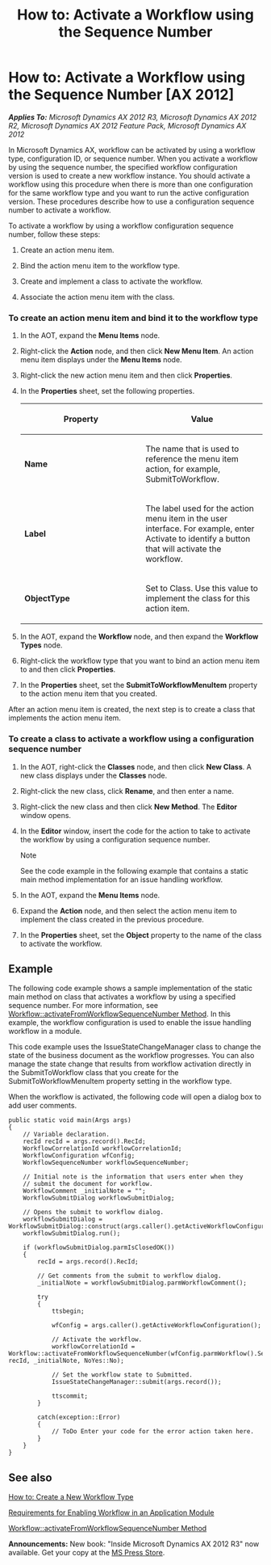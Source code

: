 ﻿---
title: 'How to: Activate a Workflow using the Sequence Number'
TOCTitle: 'How to: Activate a Workflow using the Sequence Number'
ms:assetid: c0d0b526-1efd-41e2-98ce-88c6a85a201a
ms:mtpsurl: https://msdn.microsoft.com/en-us/library/Cc618781(v=AX.60)
ms:contentKeyID: 35250080
ms.date: 05/18/2015
mtps_version: v=AX.60
---

# How to: Activate a Workflow using the Sequence Number [AX 2012]


_**Applies To:** Microsoft Dynamics AX 2012 R3, Microsoft Dynamics AX 2012 R2, Microsoft Dynamics AX 2012 Feature Pack, Microsoft Dynamics AX 2012_

In Microsoft Dynamics AX, workflow can be activated by using a workflow type, configuration ID, or sequence number. When you activate a workflow by using the sequence number, the specified workflow configuration version is used to create a new workflow instance. You should activate a workflow using this procedure when there is more than one configuration for the same workflow type and you want to run the active configuration version. These procedures describe how to use a configuration sequence number to activate a workflow.

To activate a workflow by using a workflow configuration sequence number, follow these steps:

1.  Create an action menu item.

2.  Bind the action menu item to the workflow type.

3.  Create and implement a class to activate the workflow.

4.  Associate the action menu item with the class.

### To create an action menu item and bind it to the workflow type

1.  In the AOT, expand the **Menu Items** node.

2.  Right-click the **Action** node, and then click **New Menu Item**. An action menu item displays under the **Menu Items** node.

3.  Right-click the new action menu item and then click **Properties**.

4.  In the **Properties** sheet, set the following properties.
    
    <table>
    <colgroup>
    <col style="width: 50%" />
    <col style="width: 50%" />
    </colgroup>
    <thead>
    <tr class="header">
    <th><p>Property</p></th>
    <th><p>Value</p></th>
    </tr>
    </thead>
    <tbody>
    <tr class="odd">
    <td><p><strong>Name</strong></p></td>
    <td><p>The name that is used to reference the menu item action, for example, SubmitToWorkflow.</p></td>
    </tr>
    <tr class="even">
    <td><p><strong>Label</strong></p></td>
    <td><p>The label used for the action menu item in the user interface. For example, enter Activate to identify a button that will activate the workflow.</p></td>
    </tr>
    <tr class="odd">
    <td><p><strong>ObjectType</strong></p></td>
    <td><p>Set to Class. Use this value to implement the class for this action item.</p></td>
    </tr>
    </tbody>
    </table>


5.  In the AOT, expand the **Workflow** node, and then expand the **Workflow Types** node.

6.  Right-click the workflow type that you want to bind an action menu item to and then click **Properties**.

7.  In the **Properties** sheet, set the **SubmitToWorkflowMenuItem** property to the action menu item that you created.

After an action menu item is created, the next step is to create a class that implements the action menu item.

### To create a class to activate a workflow using a configuration sequence number

1.  In the AOT, right-click the **Classes** node, and then click **New Class**. A new class displays under the **Classes** node.

2.  Right-click the new class, click **Rename**, and then enter a name.

3.  Right-click the new class and then click **New Method**. The **Editor** window opens.

4.  In the **Editor** window, insert the code for the action to take to activate the workflow by using a configuration sequence number.
    

    > [!NOTE]
    > <P>See the code example in the following example that contains a static main method implementation for an issue handling workflow.</P>



5.  In the AOT, expand the **Menu Items** node.

6.  Expand the **Action** node, and then select the action menu item to implement the class created in the previous procedure.

7.  In the **Properties** sheet, set the **Object** property to the name of the class to activate the workflow.

## Example

The following code example shows a sample implementation of the static main method on class that activates a workflow by using a specified sequence number. For more information, see [Workflow::activateFromWorkflowSequenceNumber Method](https://msdn.microsoft.com/en-us/library/gg812415\(v=ax.60\)). In this example, the workflow configuration is used to enable the issue handling workflow in a module.

This code example uses the IssueStateChangeManager class to change the state of the business document as the workflow progresses. You can also manage the state change that results from workflow activation directly in the SubmitToWorkflow class that you create for the SubmitToWorkflowMenuItem property setting in the workflow type.

When the workflow is activated, the following code will open a dialog box to add user comments.

    public static void main(Args args)
    {
        // Variable declaration.
        recId recId = args.record().RecId;
        WorkflowCorrelationId workflowCorrelationId;
        WorkflowConfiguration wfConfig;
        WorkflowSequenceNumber workflowSequenceNumber;
        
        // Initial note is the information that users enter when they
        // submit the document for workflow.
        WorkflowComment _initialNote = "";
        WorkflowSubmitDialog workflowSubmitDialog;
     
        // Opens the submit to workflow dialog.
        workflowSubmitDialog = WorkflowSubmitDialog::construct(args.caller().getActiveWorkflowConfiguration());
        workflowSubmitDialog.run();
     
        if (workflowSubmitDialog.parmIsClosedOK())
        {
            recId = args.record().RecId;
             
            // Get comments from the submit to workflow dialog.
            _initialNote = workflowSubmitDialog.parmWorkflowComment();
     
            try
            {
                ttsbegin;
     
                wfConfig = args.caller().getActiveWorkflowConfiguration();
                
                // Activate the workflow.
                workflowCorrelationId = Workflow::activateFromWorkflowSequenceNumber(wfConfig.parmWorkflow().SequenceNumber, recId, _initialNote, NoYes::No); 
    
                // Set the workflow state to Submitted.
                IssueStateChangeManager::submit(args.record());
     
                ttscommit;
            }
     
            catch(exception::Error)
            {
                // ToDo Enter your code for the error action taken here.
            }
        }
    }

## See also

[How to: Create a New Workflow Type](how-to-create-a-new-workflow-type.md)

[Requirements for Enabling Workflow in an Application Module](requirements-for-enabling-workflow-in-an-application-module.md)

[Workflow::activateFromWorkflowSequenceNumber Method](https://msdn.microsoft.com/en-us/library/gg812415\(v=ax.60\))

  
**Announcements:** New book: "Inside Microsoft Dynamics AX 2012 R3" now available. Get your copy at the [MS Press Store](https://www.microsoftpressstore.com/store/inside-microsoft-dynamics-ax-2012-r3-9780735685109).

